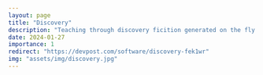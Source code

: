 ```yaml
---
layout: page
title: "Discovery"
description: "Teaching through discovery ficition generated on the fly using LLMs."
date: 2024-01-27
importance: 1
redirect: "https://devpost.com/software/discovery-fek1wr"
img: "assets/img/discovery.jpg"
---
```

